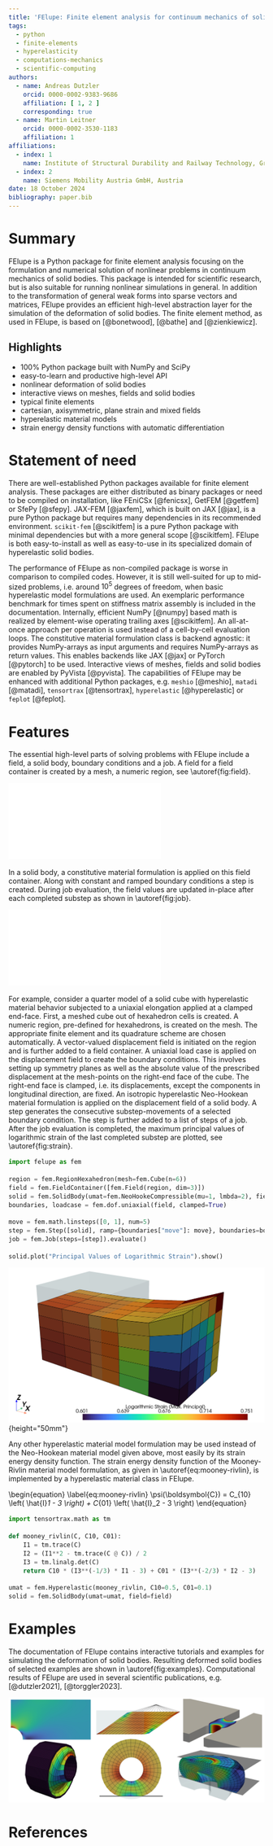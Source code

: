 ```yaml
---
title: 'FElupe: Finite element analysis for continuum mechanics of solid bodies'
tags:
  - python
  - finite-elements
  - hyperelasticity
  - computations-mechanics
  - scientific-computing
authors:
  - name: Andreas Dutzler
    orcid: 0000-0002-9383-9686
    affiliation: [ 1, 2 ]
    corresponding: true
  - name: Martin Leitner
    orcid: 0000-0002-3530-1183
    affiliation: 1
affiliations:
  - index: 1
    name: Institute of Structural Durability and Railway Technology, Graz University of Technology, Austria
  - index: 2
    name: Siemens Mobility Austria GmbH, Austria
date: 18 October 2024
bibliography: paper.bib
---
```


# Summary
FElupe is a Python package for finite element analysis focusing on the formulation and
numerical solution of nonlinear problems in continuum mechanics of solid bodies. This package is intended for scientific research, but is also suitable for running nonlinear simulations in general. In addition to the transformation of general weak forms into sparse vectors and matrices, FElupe provides an efficient high-level abstraction layer for the simulation of the deformation of solid bodies. The finite element method, as used in FElupe, is based on [@bonetwood], [@bathe] and [@zienkiewicz].

## Highlights
- 100% Python package built with NumPy and SciPy
- easy-to-learn and productive high-level API
- nonlinear deformation of solid bodies
- interactive views on meshes, fields and solid bodies
- typical finite elements
- cartesian, axisymmetric, plane strain and mixed fields
- hyperelastic material models
- strain energy density functions with automatic differentiation

# Statement of need
There are well-established Python packages available for finite element analysis. These packages are either distributed as binary packages or need to be compiled on installation, like FEniCSx [@fenicsx], GetFEM [@getfem] or SfePy [@sfepy]. JAX-FEM [@jaxfem], which is built on JAX [@jax], is a pure Python package but requires many dependencies in its recommended environment. `scikit-fem` [@scikitfem] is a pure Python package with minimal dependencies but with a more general scope [@scikitfem]. FElupe is both easy-to-install as well as easy-to-use in its specialized domain of hyperelastic solid bodies.

The performance of FElupe as non-compiled package is worse in comparison to compiled codes. However, it is still well-suited for up to mid-sized problems, i.e. around $10^5$ degrees of freedom, when basic hyperelastic model formulations are used. An exemplaric performance benchmark for times spent on stiffness matrix assembly is included in the documentation. Internally, efficient NumPy [@numpy] based math is realized by element-wise operating trailing axes [@scikitfem]. An all-at-once approach per operation is used instead of a cell-by-cell evaluation loops. The constitutive material formulation class is backend agnostic: it provides NumPy-arrays as input arguments and requires NumPy-arrays as return values. This enables backends like JAX [@jax] or PyTorch [@pytorch] to be used. Interactive views of meshes, fields and solid bodies are enabled by PyVista [@pyvista]. The capabilities of FElupe may be enhanced with additional Python packages, e.g. `meshio` [@meshio], `matadi` [@matadi], `tensortrax` [@tensortrax], `hyperelastic` [@hyperelastic] or `feplot` [@feplot].



# Features
The essential high-level parts of solving problems with FElupe include a field, a solid body, boundary conditions and a job. A field for a field container is created by a mesh, a numeric region, see \autoref{fig:field}.

![Schematic representation of classes needed to create a field container.\label{fig:field}](field.pdf)

In a solid body, a constitutive material formulation is applied on this field container. Along with constant and ramped boundary conditions a step is created. During job evaluation, the field values are updated in-place after each completed substep as shown in \autoref{fig:job}.

![Schematic representation of classes needed to evaluate a job.\label{fig:job}](job.pdf)

For example, consider a quarter model of a solid cube with hyperelastic material behavior subjected to a uniaxial elongation applied at a clamped end-face. First, a meshed cube out of hexahedron cells is created. A numeric region, pre-defined for hexahedrons, is created on the mesh. The appropriate finite element and its quadrature scheme are chosen automatically. A vector-valued displacement field is initiated on the region and is further added to a field container. A uniaxial load case is applied on the displacement field to create the boundary conditions. This involves setting up symmetry planes as well as the absolute value of the prescribed displacement at the mesh-points on the right-end face of the cube. The right-end face is clamped, i.e. its displacements, except the components in longitudinal direction, are fixed. An isotropic hyperelastic Neo-Hookean material formulation is applied on the displacement field of a solid body. A step generates the consecutive substep-movements of a selected boundary condition. The step is further added to a list of steps of a job. After the job evaluation is completed, the maximum principal values of logarithmic strain of the last completed substep are plotted, see \autoref{fig:strain}.

```python
import felupe as fem

region = fem.RegionHexahedron(mesh=fem.Cube(n=6))
field = fem.FieldContainer([fem.Field(region, dim=3)])
solid = fem.SolidBody(umat=fem.NeoHookeCompressible(mu=1, lmbda=2), field=field)
boundaries, loadcase = fem.dof.uniaxial(field, clamped=True)

move = fem.math.linsteps([0, 1], num=5)
step = fem.Step([solid], ramp={boundaries["move"]: move}, boundaries=boundaries)
job = fem.Job(steps=[step]).evaluate()

solid.plot("Principal Values of Logarithmic Strain").show()
```

![Final logarithmic strain distribution of the deformed hyperelastic solid body at $l/L=2$. The undeformed configuration is shown in transparent grey.\label{fig:strain}](strain.png){height="50mm"}

Any other hyperelastic material model formulation may be used instead of the Neo-Hookean material model given above, most easily by its strain energy density function. The strain energy density function of the Mooney-Rivlin material model formulation, as given in \autoref{eq:mooney-rivlin}, is implemented by a hyperelastic material class in FElupe.

\begin{equation}
    \label{eq:mooney-rivlin}
    \psi(\boldsymbol{C}) = C_{10} \left( \hat{I}_1 - 3 \right) + C_{01} \left( \hat{I}_2 - 3 \right)
\end{equation}

```python
import tensortrax.math as tm

def mooney_rivlin(C, C10, C01):
    I1 = tm.trace(C)
    I2 = (I1**2 - tm.trace(C @ C)) / 2
    I3 = tm.linalg.det(C)
    return C10 * (I3**(-1/3) * I1 - 3) + C01 * (I3**(-2/3) * I2 - 3)

umat = fem.Hyperelastic(mooney_rivlin, C10=0.5, C01=0.1)
solid = fem.SolidBody(umat=umat, field=field)
```

# Examples
The documentation of FElupe contains interactive tutorials and examples for simulating the deformation of solid bodies. Resulting deformed solid bodies of selected examples are shown in \autoref{fig:examples}. Computational results of FElupe are used in several scientific publications, e.g. [@dutzler2021], [@torggler2023].

![Equivalent stress distribution of a plate with a hole (top left). Shear-loaded hyperelastic block (top middle). Endurable cycles obtained by local stresses (top right). Multiaxially loaded rubber bushing (bottom left). Rotating rubber wheel on a frictionless contact (bottom middle). A hyperelastic solid with frictionless rigid contacts (bottom right).\label{fig:examples}](examples.png)

# References
